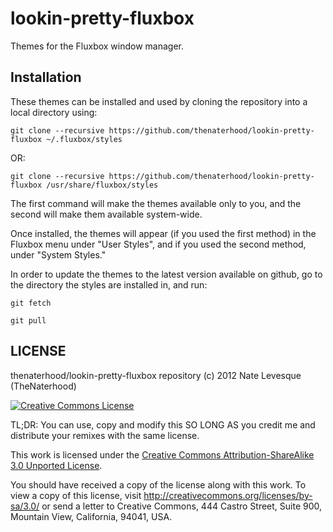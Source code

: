 lookin-pretty-fluxbox
=====================

Themes for the Fluxbox window manager.

Installation
------------
These themes can be installed and used by cloning the repository into a local directory using:
    
    git clone --recursive https://github.com/thenaterhood/lookin-pretty-fluxbox ~/.fluxbox/styles
    
OR:

    git clone --recursive https://github.com/thenaterhood/lookin-pretty-fluxbox /usr/share/fluxbox/styles
    
The first command will make the themes available only to you, and the second will make them available system-wide.

Once installed, the themes will appear (if you used the first method) in the Fluxbox menu under "User Styles", and if you used the second method, under "System Styles."

In order to update the themes to the latest version available on github, go to the directory the styles are installed in, and run:

    git fetch
    
    git pull
    


LICENSE
------------

thenaterhood/lookin-pretty-fluxbox repository (c) 2012 Nate Levesque (TheNaterhood)

[![Creative Commons License](http://i.creativecommons.org/l/by-sa/3.0/88x31.png)](http://creativecommons.org/licenses/by-sa/3.0/)

TL;DR: You can use, copy and modify this SO LONG AS you credit me and distribute your remixes with the same license.

This work is licensed under the [Creative Commons Attribution-ShareAlike 3.0 Unported License](http://creativecommons.org/licenses/by-sa/3.0/).

You should have received a copy of the license along with this
work. To view a copy of this license, visit http://creativecommons.org/licenses/by-sa/3.0/ or send
a letter to Creative Commons, 444 Castro Street, Suite 900, Mountain View, California, 94041, USA.
